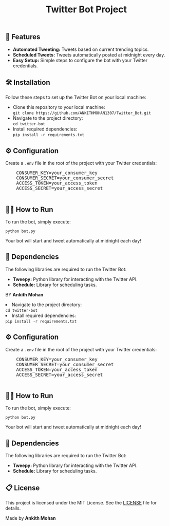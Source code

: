 
<body>

<header>
    <h1>Twitter Bot Project</h1>
</header>

<section>
    <h2>🚀 Features</h2>
    <ul>
        <li><strong>Automated Tweeting:</strong> Tweets based on current trending topics.</li>
        <li><strong>Scheduled Tweets:</strong> Tweets automatically posted at midnight every day.</li>
        <li><strong>Easy Setup:</strong> Simple steps to configure the bot with your Twitter credentials.</li>
    </ul>
</section>

<section>
    <h2>🛠️ Installation</h2>
    <p>Follow these steps to set up the Twitter Bot on your local machine:</p>
    <ul>
        <li>Clone this repository to your local machine:
            <br><code>git clone https://github.com/ANKITHMOHAN1307/Twitter_Bot.git</code>
        </li>
        <li>Navigate to the project directory:
            <br><code>cd twitter-bot</code>
        </li>
        <li>Install required dependencies:
            <br><code>pip install -r requirements.txt</code>
        </li>
    </ul>
</section>

<section>
    <h2>⚙️ Configuration</h2>
    <p>Create a <code>.env</code> file in the root of the project with your Twitter credentials:</p>
    <pre>
    CONSUMER_KEY=your_consumer_key
    CONSUMER_SECRET=your_consumer_secret
    ACCESS_TOKEN=your_access_token
    ACCESS_SECRET=your_access_secret
    </pre>
</section>

<section>
    <h2>🏃‍♂️ How to Run</h2>
    <p>To run the bot, simply execute:</p>
    <pre><code>python bot.py</code></pre>
    <p>Your bot will start and tweet automatically at midnight each day!</p>
</section>

<section>
    <h2>🔧 Dependencies</h2>
    <p>The following libraries are required to run the Twitter Bot:</p>
    <ul>
        <li><strong>Tweepy:</strong> Python library for interacting with the Twitter API.</li>
        <li><strong>Schedule:</strong> Library for scheduling tasks.</li>
    </ul>
</section>

<footer>
    <p>BY <strong>Ankith Mohan</strong></p>
</footer>

</body>
</html>
</code>
        </li>
        <li>Navigate to the project directory:
            <br><code>cd twitter-bot</code>
        </li>
        <li>Install required dependencies:
            <br><code>pip install -r requirements.txt</code>
        </li>
    </ul>
</section>

<section>
    <h2>⚙️ Configuration</h2>
    <p>Create a <code>.env</code> file in the root of the project with your Twitter credentials:</p>
    <pre>
    CONSUMER_KEY=your_consumer_key
    CONSUMER_SECRET=your_consumer_secret
    ACCESS_TOKEN=your_access_token
    ACCESS_SECRET=your_access_secret
    </pre>
</section>

<section>
    <h2>🏃‍♂️ How to Run</h2>
    <p>To run the bot, simply execute:</p>
    <pre><code>python bot.py</code></pre>
    <p>Your bot will start and tweet automatically at midnight each day!</p>
</section>

<section>
    <h2>🔧 Dependencies</h2>
    <p>The following libraries are required to run the Twitter Bot:</p>
    <ul>
        <li><strong>Tweepy:</strong> Python library for interacting with the Twitter API.</li>
        <li><strong>Schedule:</strong> Library for scheduling tasks.</li>
    </ul>
</section>

<section>
    <h2>📋 License</h2>
    <p>This project is licensed under the MIT License. See the <a href="LICENSE" target="_blank">LICENSE</a> file for details.</p>
</section>

<footer>
    <p>Made by <strong> Ankith Mohan </strong></p>
</footer>

</body>
</html>
